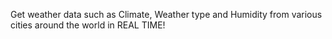 Get weather data such as Climate, Weather type and Humidity from various cities around the world in REAL TIME!
